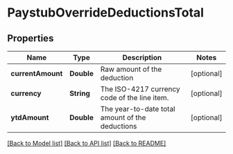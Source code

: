 # PaystubOverrideDeductionsTotal

## Properties
Name | Type | Description | Notes
------------ | ------------- | ------------- | -------------
**currentAmount** | **Double** | Raw amount of the deduction | [optional] 
**currency** | **String** | The ISO-4217 currency code of the line item. | [optional] 
**ytdAmount** | **Double** | The year-to-date total amount of the deductions | [optional] 

[[Back to Model list]](../README.md#documentation-for-models) [[Back to API list]](../README.md#documentation-for-api-endpoints) [[Back to README]](../README.md)


